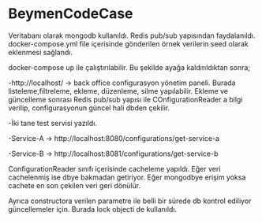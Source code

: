 # BeymenCodeCase
Veritabanı olarak mongodb kullanıldı. Redis pub/sub yapısından faydalanıldı.
docker-compose.yml file içerisinde gönderilen örnek verilerin seed olarak eklenmesi sağlandı.

docker-compose up ile çalıştırılabilir. Bu şekilde ayağa kaldırıldıktan sonra;

-http://localhost/ -> back office configurasyon yönetim paneli. Burada listeleme,filtreleme, ekleme, düzenleme, silme yapılabilir.
 Ekleme ve güncelleme sonrası Redis pub/sub yapısı ile COnfigurationReader a bilgi verilip, configurasyonun güncel hali dbden çekilir.

-İki tane test servisi yazıldı. 

-Service-A -> http://localhost:8080/configurations/get-service-a

-Service-B -> http://localhost:8081/configurations/get-service-b

ConfigurationReader sınıfı içerisinde cacheleme yapıldı. Eğer veri cachelenmiş ise dbye bakmadan getiriyor. Eğer mongodbye erişim yoksa cachete en son çekilen veri geri
dönülür.

Ayrıca constructora verilen parametre ile belli bir sürede db kontrol ediliyor güncellemeler için. Burada lock objecti de kullanıldı.
